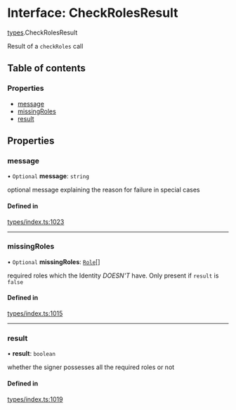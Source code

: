 # Interface: CheckRolesResult

[types](../wiki/types).CheckRolesResult

Result of a `checkRoles` call

## Table of contents

### Properties

- [message](../wiki/types.CheckRolesResult#message)
- [missingRoles](../wiki/types.CheckRolesResult#missingroles)
- [result](../wiki/types.CheckRolesResult#result)

## Properties

### message

• `Optional` **message**: `string`

optional message explaining the reason for failure in special cases

#### Defined in

[types/index.ts:1023](https://github.com/PolymeshAssociation/polymesh-sdk/blob/3d14e829/src/types/index.ts#L1023)

___

### missingRoles

• `Optional` **missingRoles**: [`Role`](../wiki/types#role)[]

required roles which the Identity *DOESN'T* have. Only present if `result` is `false`

#### Defined in

[types/index.ts:1015](https://github.com/PolymeshAssociation/polymesh-sdk/blob/3d14e829/src/types/index.ts#L1015)

___

### result

• **result**: `boolean`

whether the signer possesses all the required roles or not

#### Defined in

[types/index.ts:1019](https://github.com/PolymeshAssociation/polymesh-sdk/blob/3d14e829/src/types/index.ts#L1019)
